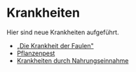 # Krankheiten

Hier sind neue Krankheiten aufgeführt.

* [„Die Krankheit der Faulen"](krankheit-der-faulen.md)
* [Pflanzenpest](pflanzenpest.md)
* [Krankheiten durch Nahrungseinnahme](krankheiten-durch-nahrung.md)

